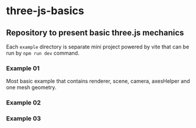# three-js-basics

## Repository to present basic three.js mechanics

Each `example` directory is separate mini project powered by vite that can be run by 
``npm run dev`` command.

### Example 01

Most basic example that contains renderer, scene, camera, axesHelper and one mesh geometry. 

### Example 02

### Example 03

